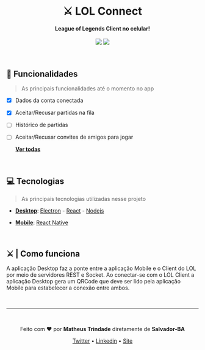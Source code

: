 <h1 align="center">⚔ LOL Connect</h1>
<h4 align="center">League of Legends Client no celular!</h4>

<p align="center">
  <img src="https://img.shields.io/badge/Desktop-Electron-blue" />
  <img src="https://img.shields.io/badge/Mobile-ReactNative-blue" />
</p>

<br />

## 🌟 Funcionalidades
> As principais funcionalidades até o momento no app

- [X] Dados da conta conectada
- [X] Aceitar/Recusar partidas na fila
- [ ] Histórico de partidas
- [ ] Aceitar/Recusar convites de amigos para jogar

  [**Ver todas**](https://github.com/trindadematheus/lol-connect/projects/1)

<br />

## 💻 Tecnologias

> As principais tecnologias utilizadas nesse projeto

* **[Desktop](https://github.com/trindadematheus/lol-connect/tree/master/desktop)**: [Electron](https://www.electronjs.org/) - [React](https://pt-br.reactjs.org/) - [Nodejs](https://nodejs.org/en/)

* **[Mobile](https://github.com/trindadematheus/lol-connect/tree/master/mobile)**: [React Native](https://reactnative.dev/)


<br/>

## ⚔ | Como funciona

A aplicação Desktop faz a ponte entre a aplicação Mobile e o Client do LOL por meio de servidores REST e Socket. Ao conectar-se com o LOL Client a aplicação Desktop gera um QRCode que deve ser lido pela aplicação Mobile para estabelecer a conexão entre ambos.


<br />

---

<br/>

<p align="center">Feito com <b>♥</b> por <b>Matheus Trindade</b> diretamente de <b>Salvador-BA</b></p>

<p align="center">
  <a href="https://www.twitch.tv/trindabsc">Twitter</a> •
  <a href="https://www.linkedin.com/in/trindadematheus/">Linkedin</a> •
  <a href="http://matheustrindade.dev.br/">Site</a>
</p>
